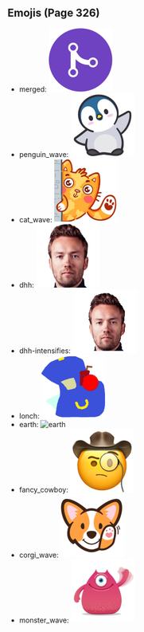 
## Emojis (Page 326)

* merged: ![merged](output/merged.png)
* penguin_wave: ![penguin_wave](output/penguin_wave.png)
* cat_wave: ![cat_wave](output/cat_wave.png)
* dhh: ![dhh](output/dhh.png)
* dhh-intensifies: ![dhh-intensifies](output/dhh-intensifies.gif)
* lonch: ![lonch](output/lonch.png)
* earth: ![earth](output/earth)
* fancy_cowboy: ![fancy_cowboy](output/fancy_cowboy.png)
* corgi_wave: ![corgi_wave](output/corgi_wave.png)
* monster_wave: ![monster_wave](output/monster_wave.png)
